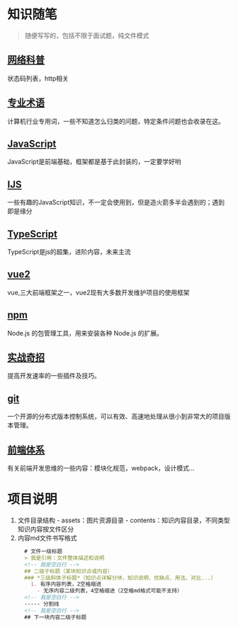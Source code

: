 # 知识随笔
  > 随便写写的，包括不限于面试题，纯文件模式 

## [网络科普](./contents/net.md)
  状态码列表，http相关

## [专业术语](./contents/term.md)
  计算机行业专用词，一些不知道怎么归类的问题，特定条件问题也会收录在这。

## [JavaScript](./contents/js.md)
  JavaScript是前端基础，框架都是基于此封装的，一定要学好哟

## [IJS](./contents/ijs.md)
  一些有趣的JavaScript知识，不一定会使用到，但是造火箭多半会遇到的；遇到即是缘分

## [TypeScript](./contents/ts.md)
  TypeScript是js的超集，进阶内容，未来主流

## [vue2](./contents/vue.md)
  vue,三大前端框架之一，vue2现有大多数开发维护项目的使用框架

## [npm](./contents/npm.md)
  Node.js 的包管理工具，用来安装各种 Node.js 的扩展。

## [实战奇招](./contents/skill.md)
  提高开发速率的一些插件及技巧。

## [git](./contents/git.md)
  一个开源的分布式版本控制系统，可以有效、高速地处理从很小到非常大的项目版本管理。

## [前端体系](./contents/engineering.md)
  有关前端开发思维的一些内容：模块化规范，webpack，设计模式...

# 项目说明
  1. 文件目录结构
    - assets：图片资源目录
    - contents：知识内容目录，不同类型知识内容按文件区分
  2. 内容md文件书写格式
      ```md
        # 文件一级标题
        > 我是引用：文件整体描述和说明
        <!-- 我是空白行 -->
        ## 二级子标题（某块知识点或内容）
        ### *三级斜体子标题*（知识点详解分块，知识说明、优缺点、用法、对比...）
          1. 有序内容列表，2空格缩进
            - 无序内容二级列表，4空格缩进（2空格md格式可能不支持）
        <!-- 我是空白行 -->
        ----- 分割线
        <!-- 我是空白行 -->
        ## 下一块内容二级子标题
      ```